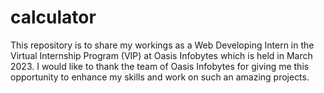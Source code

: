 # calculator
This repository is to share my workings as a Web Developing Intern in the Virtual Internship Program (VIP) at Oasis Infobytes which is held in March 2023. I would like to thank the team of Oasis Infobytes for giving me this opportunity to enhance my skills and work on such an amazing projects.
